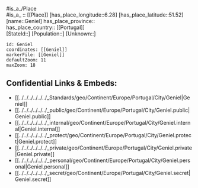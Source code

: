 ﻿---
location: [51.52,6.28] 
mapzoom: [7,12] 
mapmarker: city 
type: City
tags:
- geo/City


SpocWebEntityId: 30411
isDeleted: false
confidential: public

---
#is_a_/Place  
#is_a_ :: [[Place]] 
[has_place_longitude::6.28] 
[has_place_latitude::51.52] 
[name::Geniel] 
has_place_province::  
has_place_country:: [[Portugal]]  
[StateId::] 
[Population::] 
[Unknown::] 


```leaflet
id: Geniel
coordinates: [[Geniel]] 
markerFile: [[Geniel]] 
defaultZoom: 11 
maxZoom: 18
```


## Confidential Links & Embeds: 
- [[../../../../../../_Standards/geo/Continent/Europe/Portugal/City/Geniel|Geniel]] 
- [[../../../../../../_public/geo/Continent/Europe/Portugal/City/Geniel.public|Geniel.public]] 
- [[../../../../../../_internal/geo/Continent/Europe/Portugal/City/Geniel.internal|Geniel.internal]] 
- [[../../../../../../_protect/geo/Continent/Europe/Portugal/City/Geniel.protect|Geniel.protect]] 
- [[../../../../../../_private/geo/Continent/Europe/Portugal/City/Geniel.private|Geniel.private]] 
- [[../../../../../../_personal/geo/Continent/Europe/Portugal/City/Geniel.personal|Geniel.personal]] 
- [[../../../../../../_secret/geo/Continent/Europe/Portugal/City/Geniel.secret|Geniel.secret]] 
